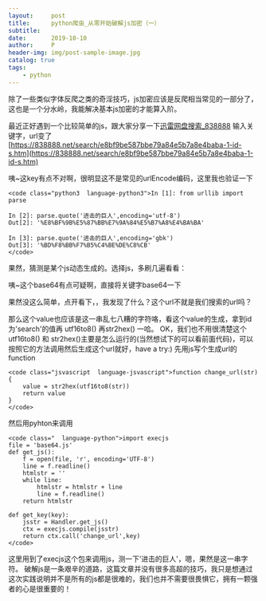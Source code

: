 ```yaml
---
layout:     post
title:      python爬虫_从零开始破解js加密（一）
subtitle:   
date:       2019-10-10
author:     P
header-img: img/post-sample-image.jpg
catalog: true
tags:
    - python
---
```

> 
除了一些类似字体反爬之类的奇淫技巧，js加密应该是反爬相当常见的一部分了，这也是一个分水岭，我能解决基本js加密的才能算入阶。


最近正好遇到一个比较简单的js，跟大家分享一下[迅雷网盘搜索_838888](https://838888.net/)
输入关键字，url变了[https://838888.net/search/e8bf9be587bbe79a84e5b7a8e4baba-1-id-s.htm](https://838888.net/search/e8bf9be587bbe79a84e5b7a8e4baba-1-id-s.htm)


咦~这key有点不对啊，很明显这不是常见的urlEncode编码，这里我也验证一下

```
<code class="python3  language-python3">In [1]: from urllib import parse

In [2]: parse.quote('进击的巨人',encoding='utf-8')
Out[2]: '%E8%BF%9B%E5%87%BB%E7%9A%84%E5%B7%A8%E4%BA%BA'

In [3]: parse.quote('进击的巨人',encoding='gbk')
Out[3]: '%BD%F8%BB%F7%B5%C4%BE%DE%C8%CB'
</code>
```

果然，猜测是某个js动态生成的。选择js，多刷几遍看看：

咦~这个base64有点可疑啊，直接将关键字base64一下

果然没这么简单，点开看下，，我发现了什么？这个url不就是我们搜索的url吗？

那么这个value也应该是这一串乱七八糟的字符咯，看这个value的生成，拿到id为'search'的值再 utf16to8() 再str2hex() 一哈。
OK，我们也不用很清楚这个utf16to8() 和 str2hex()主要是怎么运行的(当然想试下的可以看前面代码)，可以按照它的方法调用然后生成这个url就好，have a try:)
先用js写个生成url的function

```
<code class="jsvascript  language-jsvascript">function change_url(str){
    value = str2hex(utf16to8(str))
    return value
}
</code>
```

然后用pyhton来调用

```
<code class="  language-python">import execjs
file = 'base64.js'
def get_js():
    f = open(file, 'r', encoding='UTF-8')
    line = f.readline()
    htmlstr = ''
    while line:
        htmlstr = htmlstr + line
        line = f.readline()
    return htmlstr

def get_key(key):
    jsstr = Handler.get_js()
    ctx = execjs.compile(jsstr)
    return ctx.call('change_url',key)
</code>
```

这里用到了execjs这个包来调用js，测一下'进击的巨人'，嗯，果然是这一串字符。
破解js是一条艰辛的道路，这篇文章并没有很多高超的技巧，我只是想通过这次实践说明并不是所有的js都是很难的，我们也并不需要很畏惧它，拥有一颗强者的心是很重要的！
